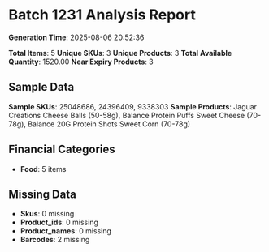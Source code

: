 # Batch 1231 Analysis Report

**Generation Time**: 2025-08-06 20:52:36

**Total Items**: 5
**Unique SKUs**: 3
**Unique Products**: 3
**Total Available Quantity**: 1520.00
**Near Expiry Products**: 3

## Sample Data
**Sample SKUs**: 25048686, 24396409, 9338303
**Sample Products**: Jaguar Creations Cheese Balls (50-58g), Balance Protein Puffs Sweet Cheese (70-78g), Balance 20G Protein Shots Sweet Corn (70-78g)

## Financial Categories
- **Food**: 5 items

## Missing Data
- **Skus**: 0 missing
- **Product_ids**: 0 missing
- **Product_names**: 0 missing
- **Barcodes**: 2 missing
